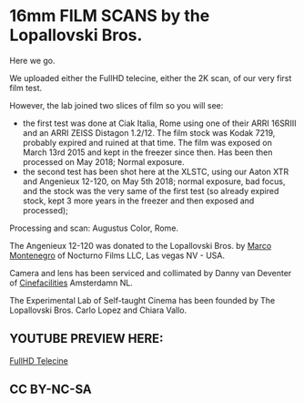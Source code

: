 # 16mm FILM SCANS by the Lopallovski Bros.

Here we go.

We uploaded either the FullHD telecine, either the 2K scan, of our very first film test.

However, the lab joined two slices of film so you will see:

- the first test was done at Ciak Italia, Rome using one of their ARRI 16SRIII and an ARRI ZEISS Distagon 1.2/12. The film stock was Kodak 7219, probably expired and ruined at that time. The film was exposed on March 13rd 2015 and kept in the freezer since then. Has been then processed on May 2018; Normal exposure.
- the second test has been shot here at the XLSTC, using our Aaton XTR and Angenieux 12-120, on May 5th 2018; normal exposure, bad focus, and the stock was the very same of the first test (so already expired stock, kept 3 more years in the freezer and then exposed and processed);

Processing and scan: Augustus Color, Rome.

The Angenieux 12-120 was donated to the Lopallovski Bros. by [Marco Montenegro](https://www.instagram.com/1marcomontenegro/) of Nocturno Films LLC, Las vegas NV - USA.

Camera and lens has been serviced and collimated by Danny van Deventer of [Cinefacilities](http://www.cinefacilities.com) Amsterdamn NL.

The Experimental Lab of Self-taught Cinema has been founded by The Lopallovski Bros. Carlo Lopez and Chiara Vallo.

## YOUTUBE PREVIEW HERE:

[FullHD Telecine](https://www.youtube.com/watch?v=TAuiC3S3Kn8)

## CC BY-NC-SA
